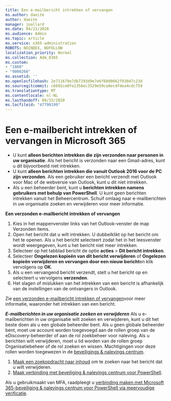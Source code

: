 ```yaml
---
title: Een e-mailbericht intrekken of vervangen
ms.author: daeite
author: daeite
manager: joallard
ms.date: 04/21/2020
ms.audience: Admin
ms.topic: article
ms.service: o365-administration
ROBOTS: NOINDEX, NOFOLLOW
localization_priority: Normal
ms.collection: Adm_O365
ms.custom:
- "1860"
- "9000260"
ms.assetid: ''
ms.openlocfilehash: 2e711679e7db7293d9e7e6f68d0662f03047c23d
ms.sourcegitcommit: c6692ce0fa1358ec3529e59ca0ecdfdea4cdc759
ms.translationtype: MT
ms.contentlocale: nl-NL
ms.lasthandoff: 09/15/2020
ms.locfileid: "47799199"
---
```

# <a name="recall-or-replace-an-email-message-in-microsoft-365"></a>Een e-mailbericht intrekken of vervangen in Microsoft 365

- U kunt **alleen berichten intrekken die zijn verzonden naar personen in uw organisatie**. Als het bericht is verzonden naar een Gmail-adres, kunt u dit bijvoorbeeld niet intrekken.
- U kunt **alleen berichten intrekken die vanuit Outlook 2016 voor de PC zijn verzonden**. Als een gebruiker een bericht verzendt met Outlook voor Mac of de webversie van Outlook, kunt u dit niet intrekken.
- Als u een beheerder bent, kunt u **berichten intrekken namens gebruikers met behulp van PowerShell**. U kunt geen berichten intrekken vanuit het Beheercentrum. Schuif omlaag naar e-mailberichten in uw organisatie zoeken en verwijderen voor meer informatie.

**Een verzonden e-mailbericht intrekken of vervangen**

1. Kies in het mappenvenster links van het Outlook-venster de map Verzonden items.
2. Open het bericht dat u wilt intrekken. U dubbelklikt op het bericht om het te openen. Als u het bericht selecteert zodat het in het leesvenster wordt weergegeven, kunt u het bericht niet meer intrekken.
3. Selecteer op het tabblad bericht de optie **acties**  >  **Dit bericht intrekken**.
4. Selecteer **Ongelezen kopieën van dit bericht verwijderen** of **Ongelezen kopieën verwijderen en vervangen door een nieuw bericht**en klik vervolgens op **OK**.
5. Als u een vervangend bericht verzendt, stelt u het bericht op en selecteert u vervolgens **verzenden**.
6. Het slagen of mislukken van het intrekken van een bericht is afhankelijk van de instellingen van de ontvangers in Outlook.

Zie [een verzonden e-mailbericht intrekken of vervangen](https://support.office.com/article/35027f88-d655-4554-b4f8-6c0729a723a0)voor meer informatie, waaronder het intrekken van een bericht.

***E-mailberichten in uw organisatie zoeken en verwijderen*** Als u e-mailberichten in uw organisatie wilt zoeken en verwijderen, kunt u dit het beste doen als u een globale beheerder bent. Als u geen globale beheerder bent, moet uw account worden toegevoegd aan de rollen groep van de eDiscovery-beheerder of aan de rol zoekbeheer voor naleving. Als u berichten wilt verwijderen, moet u lid worden van de rollen groep Organisatiebeheer of de rol zoeken en wissen. Machtigingen voor deze rollen worden toegewezen in de [beveiligings & nalevings centrum](https://protection.office.com/).

1. [Maak een zoekopdracht naar inhoud](https://docs.microsoft.com/microsoft-365/compliance/content-search) om te zoeken naar het bericht dat u wilt verwijderen.
2. [Maak verbinding met beveiliging & nalevings centrum voor PowerShell](https://docs.microsoft.com/powershell/exchange/office-365-scc/connect-to-scc-powershell/connect-to-scc-powershell?view=exchange-ps). 

Als u gebruikmaakt van MFA, raadpleegt u [verbinding maken met Microsoft 365-beveiliging & nalevings centrum voor PowerShell via meervoudige verificatie](https://docs.microsoft.com/powershell/exchange/office-365-scc/connect-to-scc-powershell/mfa-connect-to-scc-powershell?view=exchange-ps). 
